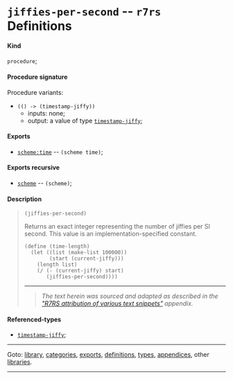 

<a id='definition__r7rs__jiffies-per-second'></a>

# `jiffies-per-second` -- `r7rs` Definitions


<a id='definition__r7rs__jiffies-per-second__kind'></a>

#### Kind

`procedure`;


<a id='definition__r7rs__jiffies-per-second__procedure-signature'></a>

#### Procedure signature

Procedure variants:
 * `(() -> (timestamp-jiffy))`
   * inputs: none;
   * output: a value of type [`timestamp-jiffy`](../../r7rs/types/timestamp-jiffy.md#type__r7rs__timestamp-jiffy);


<a id='definition__r7rs__jiffies-per-second__exports'></a>

#### Exports

 * [`scheme:time`](../../r7rs/exports/scheme_3a_time.md#export__r7rs__scheme_3a_time) -- `(scheme time)`;


<a id='definition__r7rs__jiffies-per-second__exports-recursive'></a>

#### Exports recursive

 * [`scheme`](../../r7rs/exports/scheme.md#export__r7rs__scheme) -- `(scheme)`;


<a id='definition__r7rs__jiffies-per-second__description'></a>

#### Description

> ````
> (jiffies-per-second)
> ````
> 
> 
> Returns an exact integer representing the number of jiffies per SI
> second. This value is an implementation-specified constant.
> 
> ````
> (define (time-length)
>   (let ((list (make-list 100000))
>         (start (current-jiffy)))
>     (length list)
>     (/ (- (current-jiffy) start)
>        (jiffies-per-second))))
> ````
> 
> 
> ----
> > *The text herein was sourced and adapted as described in the ["R7RS attribution of various text snippets"](../../r7rs/appendices/attribution.md#appendix__r7rs__attribution) appendix.*


<a id='definition__r7rs__jiffies-per-second__referenced-types'></a>

#### Referenced-types

 * [`timestamp-jiffy`](../../r7rs/types/timestamp-jiffy.md#type__r7rs__timestamp-jiffy);

----

Goto: [library](../../r7rs/_index.md#library__r7rs), [categories](../../r7rs/categories/_index.md#toc__r7rs__categories), [exports](../../r7rs/exports/_index.md#toc__r7rs__exports), [definitions](../../r7rs/definitions/_index.md#toc__r7rs__definitions), [types](../../r7rs/types/_index.md#toc__r7rs__types), [appendices](../../r7rs/appendices/_index.md#toc__r7rs__appendices), other [libraries](../../_libraries.md#toc__libraries).

----

